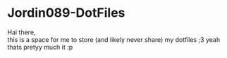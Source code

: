 # Jordin089-DotFiles

Hai there, </br>
  this is a space for me to store (and likely never share) my dotfiles ;3
  yeah thats pretyy much it :p

